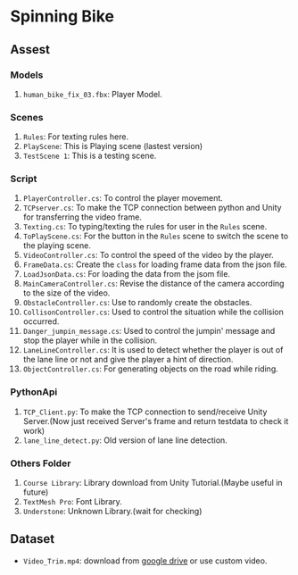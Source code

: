 # Spinning Bike

## Assest
### Models
1. `human_bike_fix_03.fbx`: Player Model.

### Scenes
1. `Rules`: For texting rules here.
2. `PlayScene`: This is Playing scene (lastest version)
3. `TestScene 1`: This is a testing scene.

### Script
1. `PlayerController.cs`: To control the player movement.
2. `TCPserver.cs`: To make the TCP connection between python and Unity for transferring the video frame.
3. `Texting.cs`: To typing/texting the rules for user in the `Rules` scene.
4. `ToPlayScene.cs`: For the button in the `Rules` scene to switch the scene to the playing scene.
5. `VideoController.cs`: To control the speed of the video by the player.
6. `FrameData.cs`: Create the `class` for loading frame data from the json file.
7. `LoadJsonData.cs`: For loading the data from the jsom file.
8. `MainCameraController.cs`: Revise the distance of the camera according to the size of the video.
9. `ObstacleController.cs`: Use to randomly create the obstacles.
10. `CollisonController.cs`: Used to control the situation while the collision occurred.
11. `Danger_jumpin_message.cs`: Used to control the jumpin' message and stop the player while in the collision.
12. `LaneLineController.cs`: It is used to detect whether the player is out of the lane line or not and give the player a hint of direction.
13. `ObjectController.cs`: For generating objects on the road while riding.

### PythonApi
1. `TCP_Client.py`: To make the TCP connection to send/receive Unity Server.(Now just received Server's frame and return testdata to check it work)
2. `lane_line_detect.py`: Old version of lane line detection.

### Others Folder
1. `Course Library`: Library download from Unity Tutorial.(Maybe useful in future)
2. `TextMesh Pro`: Font Library.
3. `Understone`: Unknown Library.(wait for checking)


## Dataset
- `Video_Trim.mp4`: download from [google drive](https://drive.google.com/drive/folders/1SZM-8ShzIN0dDf-LsiKNiY77D_f-udOa) or use custom video.